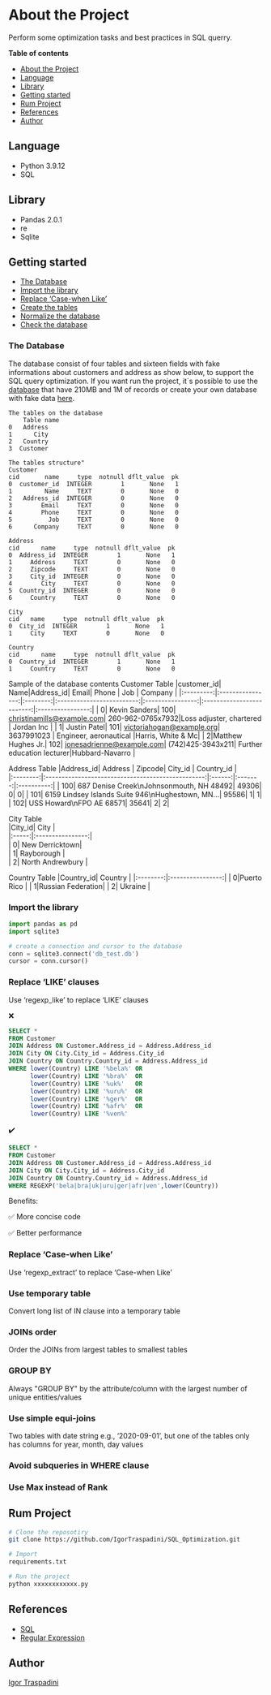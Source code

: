 # About the Project
Perform some optimization tasks and best practices in SQL querry.

**Table of contents**
- [About the Project](#about-the-project)
- [Language](#language)
- [Library](#library)
- [Getting started](#getting-started)
- [Rum Project](#rum-project)
- [References](#references)
- [Author](#author)

## Language
- Python  3.9.12
- SQL

## Library
- Pandas  2.0.1
- re      
- Sqlite  

## Getting started
- [The Database](#the-database)
- [Import the library](#import-the-library)
- [Replace ‘Case-when Like’](#replace-case-when-like)
- [Create the tables](#create-the-tables)
- [Normalize the database](#normalize-the-database)
- [Check the database](#check-the-database)

### The Database
The database consist of four tables and sixteen fields with fake informations about customers and address as show below, to support the SQL query optimization.
If you want run the project, it´s possible to use the [database]() that have 210MB and 1M of records or create your own database with fake data [here](https://github.com/IgorTraspadini/Sintectical_SQL_database).  
```
The tables on the database
    Table name
0   Address
1      City
2   Country
3  Customer

The tables structure"
Customer
cid       name     type  notnull dflt_value  pk
0  customer_id  INTEGER        1       None   1
1         Name     TEXT        0       None   0
2   Address_id  INTEGER        0       None   0
3        Email     TEXT        0       None   0
4        Phone     TEXT        0       None   0
5          Job     TEXT        0       None   0
6      Company     TEXT        0       None   0

Address
cid      name     type  notnull dflt_value  pk
0  Address_id  INTEGER        1       None   1
1     Address     TEXT        0       None   0
2     Zipcode     TEXT        0       None   0
3     City_id  INTEGER        0       None   0
4        City     TEXT        0       None   0
5  Country_id  INTEGER        0       None   0
6     Country     TEXT        0       None   0

City
cid   name     type  notnull dflt_value  pk
0  City_id  INTEGER        1       None   1
1     City     TEXT        0       None   0

Country
cid      name     type  notnull dflt_value  pk
0  Country_id  INTEGER        1       None   1
1     Country     TEXT        0       None   0
```
Sample of the database contents
Customer Table
|customer_id|              Name|Address_id|                      Email|  Phone           |   Job                     |  Company         |
|:---------:|:----------------:|:--------:|:-------------------------:|:----------------:|:-------------------------:|:----------------:| 
|          0|     Kevin Sanders|       100| christinamills@example.com| 260-962-0765x7932|Loss adjuster, chartered   | Jordan Inc       |
|          1|      Justin Patel|       101|  victoriahogan@example.org|    3637991023    | Engineer, aeronautical    |Harris, White & Mc| 
|          2|Matthew Hughes Jr.|       102|  jonesadrienne@example.com| (742)425-3943x211| Further education lecturer|Hubbard-Navarro   |

Address Table
|Address_id|                                          Address  | Zipcode| City_id | Country_id |  
|:--------:|:-------------------------------------------------:|:------:|:-------:|:----------:|
|       100|           687 Denise Creek\nJohnsonmouth, NH 48492|   49306|        0|           0| 
|       101|  6159 Lindsey Islands Suite 946\nHughestown, MN...|   95586|        1|           1|
|       102|                           USS Howard\nFPO AE 68571|   35641|        2|           2|

City Table                            
|City_id|        City      |          
|:-----:|:----------------:|           
|      0|   New Derricktown|          
|      1|      Rayborough  |          
|      2| North Andrewbury |          

Country Table
|Country_id|     Country      |
|:--------:|:----------------:|
|         0|Puerto Rico       |
|         1|Russian Federation|
|         2|  Ukraine         |

### Import the library
```python
import pandas as pd
import sqlite3

# create a connection and cursor to the database
conn = sqlite3.connect('db_test.db')
cursor = conn.cursor()
```

### Replace ‘LIKE’ clauses
Use ‘regexp_like’ to replace ‘LIKE’ clauses

❌
```SQL
SELECT *
FROM Customer
JOIN Address ON Customer.Address_id = Address.Address_id
JOIN City ON City.City_id = Address.City_id
JOIN Country ON Country.Country_id = Address.Address_id
WHERE lower(Country) LIKE '%bela%' OR
      lower(Country) LIKE '%bra%'  OR
      lower(Country) LIKE '%uk%'   OR
      lower(Country) LIKE '%uru%'  OR
      lower(Country) LIKE '%ger%'  OR
      lower(Country) LIKE '%afr%'  OR
      lower(Country) LIKE '%ven%'
```
✔️
```SQL
SELECT * 
FROM Customer
JOIN Address ON Customer.Address_id = Address.Address_id
JOIN City ON City.City_id = Address.City_id
JOIN Country ON Country.Country_id = Address.Address_id
WHERE REGEXP('bela|bra|uk|uru|ger|afr|ven',lower(Country))
```
Benefits:
<p>✅ More concise code</p>
<p>✅ Better performance</p> 

### Replace ‘Case-when Like’
Use ‘regexp_extract’ to replace ‘Case-when Like’

### Use temporary table
Convert long list of IN clause into a temporary table

### JOINs order
Order the JOINs from largest tables to smallest tables

### GROUP BY
Always "GROUP BY" by the attribute/column with the largest number of unique entities/values

### Use simple equi-joins
Two tables with date string e.g., ‘2020-09-01’, but one of the tables only has columns for year, month, day values

### Avoid subqueries in WHERE clause

### Use Max instead of Rank


## Rum Project
```bash
# Clone the reposotiry 
git clone https://github.com/IgorTraspadini/SQL_Optimization.git

# Import
requirements.txt

# Run the project
python xxxxxxxxxxxx.py
```

## References 
- [SQL](https://pt.wikipedia.org/wiki/SQL)
- [Regular Expression](https://docs.python.org/3/library/re.html)


## Author
[Igor Traspadini](https://www.linkedin.com/in/igor-chieppe-traspadini/?locale=en_US)
